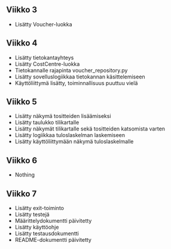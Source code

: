 ## Viikko 3

- Lisätty Voucher-luokka

## Viikko 4

- Lisätty tietokantayhteys
- Lisätty CostCentre-luokka
- Tietokannalle rajapinta voucher_repository.py
- Lisätty sovelluslogiikkaa tietokannan käsittelemiseen
- Käyttöliittymä lisätty, toiminnallisuus puuttuu vielä

## Viikko 5

- Lisätty näkymä tositteiden lisäämiseksi
- Lisätty taulukko tilikartalle
- Lisätty näkymät tilikartalle sekä tositteiden katsomista varten
- Lisätty logiikkaa tuloslaskelman laskemiseen
- Lisätty käyttöliittymään näkymä tuloslaskelmalle

## Viikko 6

 - Nothing

## Viikko 7

 - Lisätty exit-toiminto
 - Lisätty testejä
 - Määrittelydokumentti päivitetty
 - Lisätty käyttöohje
 - Lisätty testausdokumentti
 - README-dokumentti päivitetty